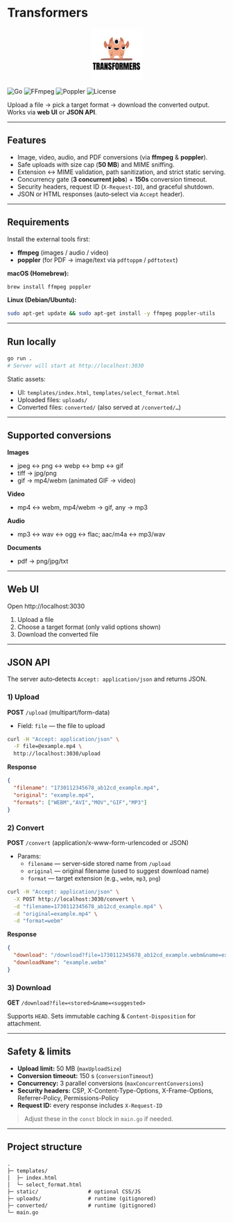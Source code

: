 

# Transformers
<p align="center"><img src="./logo.png" alt="Transformers" width="120" /></p>

![Go](https://img.shields.io/badge/Go-1.22%2B-00ADD8?logo=go)
![FFmpeg](https://img.shields.io/badge/FFmpeg-required-007808)
![Poppler](https://img.shields.io/badge/Poppler-pdftoppm%2Fpdftotext-informational)
![License](https://img.shields.io/badge/License-MIT-green)

 
Upload a file → pick a target format → download the converted output. Works via **web UI** or **JSON API**.

---

## Features

- Image, video, audio, and PDF conversions (via **ffmpeg** & **poppler**).
- Safe uploads with size cap (**50 MB**) and MIME sniffing.
- Extension ↔ MIME validation, path sanitization, and strict static serving.
- Concurrency gate (**3 concurrent jobs**) + **150s** conversion timeout.
- Security headers, request ID (`X-Request-ID`), and graceful shutdown.
- JSON or HTML responses (auto‑select via `Accept` header).

---

## Requirements

Install the external tools first:

- **ffmpeg** (images / audio / video)
- **poppler** (for PDF → image/text via `pdftoppm` / `pdftotext`)

**macOS (Homebrew):**
```bash
brew install ffmpeg poppler
```

**Linux (Debian/Ubuntu):**
```bash
sudo apt-get update && sudo apt-get install -y ffmpeg poppler-utils
```

---

## Run locally

```bash
go run .
# Server will start at http://localhost:3030
```

Static assets:
- UI: `templates/index.html`, `templates/select_format.html`
- Uploaded files: `uploads/`
- Converted files: `converted/` (also served at `/converted/…`)

---

## Supported conversions

**Images**
- jpeg ↔ png ↔ webp ↔ bmp ↔ gif  
- tiff → jpg/png  
- gif → mp4/webm (animated GIF → video)

**Video**
- mp4 ↔ webm, mp4/webm → gif, any → mp3

**Audio**
- mp3 ↔ wav ↔ ogg ↔ flac; aac/m4a ↔ mp3/wav

**Documents**
- pdf → png/jpg/txt

---

## Web UI

Open http://localhost:3030  
1) Upload a file  
2) Choose a target format (only valid options shown)  
3) Download the converted file

---

## JSON API

The server auto‑detects `Accept: application/json` and returns JSON.

### 1) Upload

**POST** `/upload` (multipart/form-data)

- Field: `file` — the file to upload

```bash
curl -H "Accept: application/json" \
  -F file=@example.mp4 \
  http://localhost:3030/upload
```

**Response**
```json
{
  "filename": "1730112345678_ab12cd_example.mp4",
  "original": "example.mp4",
  "formats": ["WEBM","AVI","MOV","GIF","MP3"]
}
```

### 2) Convert

**POST** `/convert` (application/x-www-form-urlencoded or JSON)

- Params:  
  - `filename` — server‑side stored name from `/upload`  
  - `original` — original filename (used to suggest download name)  
  - `format` — target extension (e.g., `webm`, `mp3`, `png`)

```bash
curl -H "Accept: application/json" \
  -X POST http://localhost:3030/convert \
  -d "filename=1730112345678_ab12cd_example.mp4" \
  -d "original=example.mp4" \
  -d "format=webm"
```

**Response**
```json
{
  "download": "/download?file=1730112345678_ab12cd_example.webm&name=example.webm",
  "downloadName": "example.webm"
}
```

### 3) Download

**GET** `/download?file=<stored>&name=<suggested>`

Supports `HEAD`. Sets immutable caching & `Content-Disposition` for attachment.

---

## Safety & limits

- **Upload limit:** 50 MB (`maxUploadSize`)
- **Conversion timeout:** 150 s (`conversionTimeout`)
- **Concurrency:** 3 parallel conversions (`maxConcurrentConversions`)
- **Security headers:** CSP, X-Content-Type-Options, X-Frame-Options, Referrer-Policy, Permissions-Policy
- **Request ID:** every response includes `X-Request-ID`

> Adjust these in the `const` block in `main.go` if needed.

---

## Project structure

```
.
├─ templates/
│  ├─ index.html
│  └─ select_format.html
├─ static/                # optional CSS/JS
├─ uploads/               # runtime (gitignored)
├─ converted/             # runtime (gitignored)
└─ main.go
```

